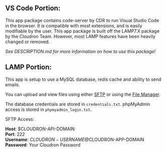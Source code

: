 ## VS Code Portion:

This app package contains code-server by CDR to run Visual Studio Code in the browser. It is compatible with most extensions, and is easily modifiable by the user.
This app package is built off the LAMP7.X package by the Cloudron Team. However, most LAMP features have been heavily changed or removed.

*See DESCRIPTION.md for more information on how to use this package!*


## LAMP Portion:

This app is setup to use a MySQL database, redis cache and ability to send emails.

You can upload and view files using either <a href="/#/app/$CLOUDRON-APP-ID/access">SFTP</a>
or using the <a href="/#/app/$CLOUDRON-APP-ID/console">File Manager</a>.

The database credentials are stored in `credentials.txt`. phpMyAdmin access is stored in `phpmyadmin_login.txt`.

SFTP Access:

**Host**: $CLOUDRON-API-DOMAIN<br/>
**Port**: 222<br/>
**Username**: $CLOUDRON-USERNAME@$CLOUDRON-APP-DOMAIN<br/>
**Password**: Your Cloudron Password<br/>

